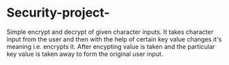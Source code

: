 # Security-project-
Simple encrypt and decrypt  of given character inputs.
It takes character input from the user and then with the help of certain key value changes it's meaning i.e. encrypts it.
After encypting value is taken and the particular key value is taken away to form the original user input.
